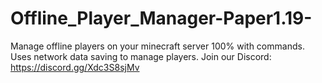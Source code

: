 # Offline_Player_Manager-Paper1.19-
Manage offline players on your minecraft server 100% with commands. Uses network data saving to manage players. Join our Discord: https://discord.gg/Xdc3S8sjMv
